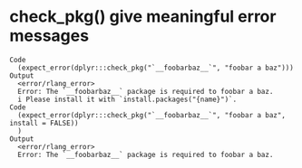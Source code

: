 # check_pkg() give meaningful error messages

    Code
      (expect_error(dplyr:::check_pkg("`__foobarbaz__`", "foobar a baz")))
    Output
      <error/rlang_error>
      Error: The `__foobarbaz__` package is required to foobar a baz.
      i Please install it with `install.packages("{name}")`.
    Code
      (expect_error(dplyr:::check_pkg("`__foobarbaz__`", "foobar a baz", install = FALSE))
      )
    Output
      <error/rlang_error>
      Error: The `__foobarbaz__` package is required to foobar a baz.

